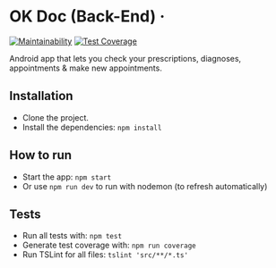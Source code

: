 # OK Doc (Back-End) &middot;

[![Maintainability](https://api.codeclimate.com/v1/badges/da64eedb7063496d7b74/maintainability)](https://codeclimate.com/github/Devs-On-Call/okdoc-backend/maintainability)
[![Test Coverage](https://api.codeclimate.com/v1/badges/da64eedb7063496d7b74/test_coverage)](https://codeclimate.com/github/Devs-On-Call/okdoc-backend/test_coverage)

Android app that lets you check your prescriptions, diagnoses, appointments & make new appointments.

## Installation

- Clone the project.
- Install the dependencies: `npm install`

## How to run

- Start the app: `npm start`
- Or use `npm run dev` to run with nodemon (to refresh automatically)

## Tests

- Run all tests with: `npm test`
- Generate test coverage with: `npm run coverage`
- Run TSLint for all files: `tslint 'src/**/*.ts'`
